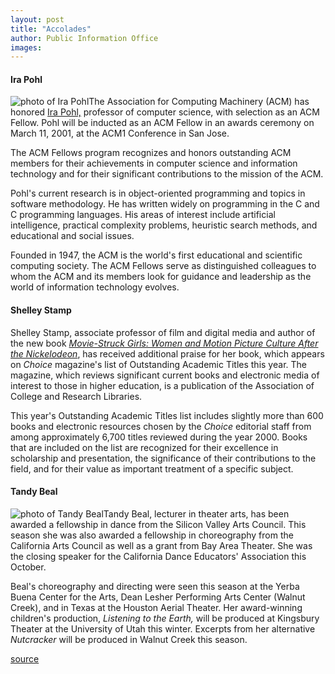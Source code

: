 ```yaml
---
layout: post
title: "Accolades"
author: Public Information Office
images:
---
```


#### Ira Pohl

![photo of Ira Pohl][1]The Association for Computing Machinery (ACM) has honored [Ira Pohl,][2] professor of computer science, with selection as an ACM Fellow. Pohl will be inducted as an ACM Fellow in an awards ceremony on March 11, 2001, at the ACM1 Conference in San Jose.   
  
The ACM Fellows program recognizes and honors outstanding ACM members for their achievements in computer science and information technology and for their significant contributions to the mission of the ACM.   
  
Pohl's current research is in object-oriented programming and topics in software methodology. He has written widely on programming in the C and C programming languages. His areas of interest include artificial intelligence, practical complexity problems, heuristic search methods, and educational and social issues.   
  
Founded in 1947, the ACM is the world's first educational and scientific computing society. The ACM Fellows serve as distinguished colleagues to whom the ACM and its members look for guidance and leadership as the world of information technology evolves.

#### Shelley Stamp

Shelley Stamp, associate professor of film and digital media and author of the new book [_Movie-Struck Girls: Women and Motion Picture Culture After the Nickelodeon_][3], has received additional praise for her book, which appears on _Choice_ magazine's list of Outstanding Academic Titles this year. The magazine, which reviews significant current books and electronic media of interest to those in higher education, is a publication of the Association of College and Research Libraries.

This year's Outstanding Academic Titles list includes slightly more than 600 books and electronic resources chosen by the _Choice_ editorial staff from among approximately 6,700 titles reviewed during the year 2000. Books that are included on the list are recognized for their excellence in scholarship and presentation, the significance of their contributions to the field, and for their value as important treatment of a specific subject.

#### Tandy Beal

![photo of Tandy Beal][4]Tandy Beal, lecturer in theater arts, has been awarded a fellowship in dance from the Silicon Valley Arts Council. This season she was also awarded a fellowship in choreography from the California Arts Council as well as a grant from Bay Area Theater. She was the closing speaker for the California Dance Educators' Association this October.

Beal's choreography and directing were seen this season at the Yerba Buena Center for the Arts, Dean Lesher Performing Arts Center (Walnut Creek), and in Texas at the Houston Aerial Theater. Her award-winning children's production, _Listening to the Earth,_ will be produced at Kingsbury Theater at the University of Utah this winter. Excerpts from her alternative _Nutcracker_ will be produced in Walnut Creek this season.  
  

[1]: ../art/pohl_ira.jpg
[2]: http://www.cse.ucsc.edu/~pohl/
[3]: http://currents.ucsc.edu/99-00/05-01/stamp.html
[4]: ../art/TandyBeal_full.135.jpg

[source](http://www1.ucsc.edu/currents/00-01/11-06/accolades.html "Permalink to accolades")
